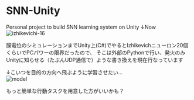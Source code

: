 # SNN-Unity
Personal project to build SNN learning system on Unity
↓Now
![izhikevichi-16](https://user-images.githubusercontent.com/75618251/102014665-74df9600-3d9a-11eb-8ca5-377c461d1508.gif)

膜電位のシミュレーションまでUnity上(C#)でやるとIzhikevichニューロン20個くらいでPCパワーの限界だったので、
そこは外部のPythonで行い、発火のみUnityに知らせる（たぶんUDP通信で）ような書き換えを現在行なっています

↓こいつを目的の方向へ飛ぶように学習させたい...  
![model](https://user-images.githubusercontent.com/75618251/102015703-7d3acf80-3da0-11eb-8a93-329010d227ce.gif)

もっと簡単な行動タスクを用意した方がいいかも？
